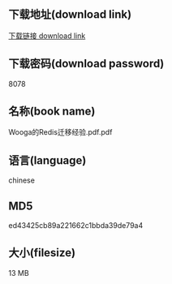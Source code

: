## 下载地址(download link)
[下载链接 download link](https://voluble-croquembouche-d321dc.netlify.app/?s=Wooga%E7%9A%84Redis%E8%BF%81%E7%A7%BB%E7%BB%8F%E9%AA%8C.pdf)

## 下载密码(download password)
8078

## 名称(book name)
Wooga的Redis迁移经验.pdf.pdf

## 语言(language)
chinese

## MD5
ed43425cb89a221662c1bbda39de79a4

## 大小(filesize)
13 MB
